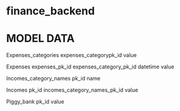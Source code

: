 # finance_backend

# MODEL DATA

Expenses_categories
expenses_categorypk_id
value

Expenses
expenses_pk_id
expenses_category_pk_id
datetime
value

Incomes_category_names
pk_id
name

Incomes
pk_id
incomes_category_names_pk_id
value

Piggy_bank
pk_id
value

